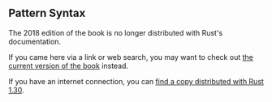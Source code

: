 ## Pattern Syntax

The 2018 edition of the book is no longer distributed with Rust's documentation.

If you came here via a link or web search, you may want to check out [the current version of the book](../ch18-03-pattern-syntax.html) instead.

If you have an internet connection, you can [find a copy distributed with Rust 1.30](https://doc.rust-lang.org/1.30.0/book/2018-edition/ch18-03-pattern-syntax.html).